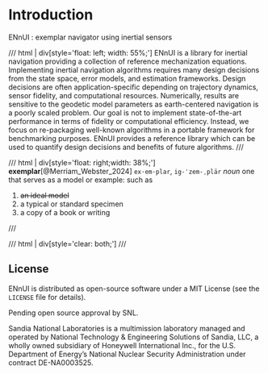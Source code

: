 # Introduction

ENnUI : exemplar navigator using inertial sensors

/// html | div[style='float: left; width: 55%;']
ENnUI is a library for inertial navigation providing a collection of reference mechanization equations. Implementing inertial navigation algorithms requires many design decisions from the state space, error models, and estimation frameworks. Design decisions are often application-specific depending on trajectory dynamics, sensor fidelity, and computational resources. Numerically, results are sensitive to the geodetic model parameters as earth-centered navigation is a poorly scaled problem. Our goal is not to implement state-of-the-art performance in terms of fidelity or computational efficiency. Instead, we focus on re-packaging well-known algorithms in a portable framework for benchmarking purposes. ENnUI provides a reference library which can be used to quantify design decisions and benefits of future algorithms.
///

/// html | div[style='float: right;width: 38%;']
**exemplar**[@Merriam_Webster_2024] `ex·​em·​plar`, `ig-ˈzem-ˌplär`
*noun*
one that serves as a model or example: such as

1. <s>an ideal model</s>
2. a typical or standard specimen
3. a copy of a book or writing

///

/// html | div[style='clear: both;']
///

## License

ENnUI is distributed as open-source software under a MIT License (see the ``LICENSE`` file for details).

Pending open source approval by SNL.

Sandia National Laboratories is a multimission laboratory managed and operated by National Technology & Engineering Solutions of Sandia, LLC, a wholly owned subsidiary of Honeywell International Inc., for the U.S. Department of Energy’s National Nuclear Security Administration under contract DE-NA0003525.
